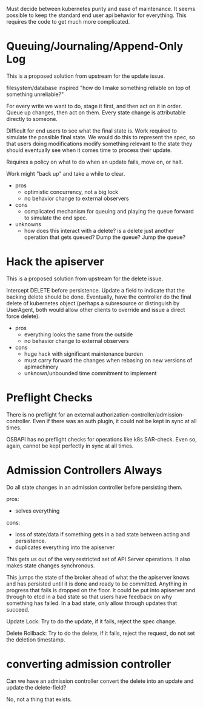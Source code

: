 Must decide between kubernetes purity and ease of maintenance.
It seems possible to keep the standard end user api behavior for everything.
This requires the code to get much more complicated.

# Queuing/Journaling/Append-Only Log

This is a proposed solution from upstream for the update issue.

filesystem/database inspired "how do I make something reliable on top
of something unreliable?"

For every write we want to do, stage it first, and then act on it in
order. Queue up changes, then act on them. Every state change is
attributable directly to someone.

Difficult for end users to see what the final state is.  Work required
to simulate the possible final state. We would do this to represent
the spec, so that users doing modifications modify something relevant
to the state they should eventually see when it comes time to process
their update.

Requires a policy on what to do when an update fails, move on, or
halt. 

Work might "back up" and take a while to clear.

 - pros
   - optimistic concurrency, not a big lock
   - no behavior change to external observers
 - cons
   - complicated mechanism for queuing and playing the queue forward
     to simulate the end spec.
 - unknowns
   - how does this interact with a delete? is a delete just another
     operation that gets queued? Dump the queue? Jump the queue?

# Hack the apiserver

This is a proposed solution from upstream for the delete issue. 

Intercept DELETE before persistence. Update a field to indicate that
the backing delete should be done. Eventually, have the controller do
the final delete of kubernetes object (perhaps a subresource or
distinguish by UserAgent, both would allow other clients to override
and issue a direct force delete). 

 - pros
   - everything looks the same from the outside
   - no behavior change to external observers
 - cons
   - huge hack with significant maintenance burden
   - must carry forward the changes when rebasing on new versions of apimachinery
   - unknown/unbounded time commitment to implement

# Preflight Checks

There is no preflight for an external
authorization-controller/admission-controller. Even if there was an
auth plugin, it could not be kept in sync at all times.

OSBAPI has no preflight checks for operations like k8s SAR-check. Even
so, again, cannot be kept perfectly in sync at all times.

# Admission Controllers Always

Do all state changes in an admission controller before persisting them.

pros:
 - solves everything

cons:
 - loss of state/data if something gets in a bad state between acting and persistence. 
 - duplicates everything into the apiserver
 
This gets us out of the very restricted set of API Server operations.
It also makes state changes synchronous.

This jumps the state of the broker ahead of what the the apiserver
knows and has persisted until it is done and ready to be committed.
Anything in progress that fails is dropped on the floor. It could be
put into apiserver and through to etcd in a bad state so that users
have feedback on why something has failed. In a bad state, only allow
through updates that succeed.

Update Lock: Try to do the update, if it fails, reject the spec
change.

Delete Rollback: Try to do the delete, if it fails, reject the
request, do not set the deletion timestamp.


# converting admission controller

Can we have an admission controller convert the delete into an update and update the delete-field?

No, not a thing that exists.
